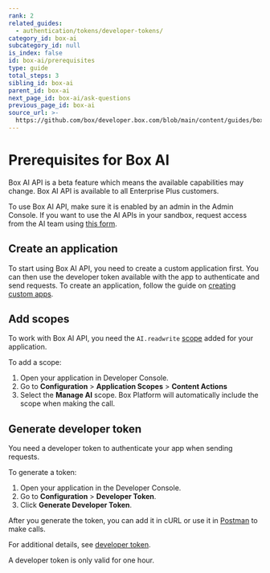 ```yaml
---
rank: 2
related_guides:
  - authentication/tokens/developer-tokens/
category_id: box-ai
subcategory_id: null
is_index: false
id: box-ai/prerequisites
type: guide
total_steps: 3
sibling_id: box-ai
parent_id: box-ai
next_page_id: box-ai/ask-questions
previous_page_id: box-ai
source_url: >-
  https://github.com/box/developer.box.com/blob/main/content/guides/box-ai/prerequisites.md
---
```

# Prerequisites for Box AI

<Message type="notice">

Box AI API is a beta feature which means the
available capabilities may change.
Box AI API is available to all Enterprise Plus customers.

</Message>

To use Box AI API, make sure it is enabled by an
admin in the Admin Console. If you want to use
the AI APIs in your sandbox, request access
from the AI team using [this form][form].

## Create an application

To start using Box AI API, you need to create a
custom application first. You can then use the
developer token available with the app to
authenticate and send requests.
To create an application, follow the guide
on [creating custom apps][createapps].

## Add scopes

To work with Box AI API, you need the
`AI.readwrite` [scope][scope] added for
your application.

To add a scope:

1. Open your application in Developer Console.
1. Go to **Configuration** > **Application Scopes** > **Content Actions**
1. Select the **Manage AI** scope. Box Platform will
   automatically include the scope when making the call.

## Generate developer token

You need a developer token
to authenticate your app when sending requests.

To generate a token:

1. Open your application in the Developer Console.
2. Go to **Configuration** > **Developer Token**.
3. Click **Generate Developer Token**.

After you generate the token, you can add it in cURL
or use it in [Postman][postman] to make calls.

For additional details, see [developer token][token].

<Message type="notice">

A developer token is only valid for one hour.

</Message>

[token]: g://authentication/tokens/developer-tokens/
[scope]: g://api-calls/permissions-and-errors/scopes/
[oauthscopes]: g://api-calls/permissions-and-errors/scopes/#scopes-oauth-2-authorization
[createapps]: g://applications/app-types/custom-apps/
[postman]: g://tooling/postman/
[form]: https://docs.google.com/forms/d/e/1FAIpQLScULnADtK7DtqXFrFFLJMoDAaFMFTOvPySHDtpKwNMe